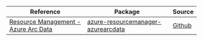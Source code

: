 | Reference | Package | Source |
|---|---|---|
|[Resource Management - Azure Arc Data](resourcemanager-azurearcdata-readme.md)|[azure-resourcemanager-azurearcdata](https://repo1.maven.org/maven2/com/azure/resourcemanager/azure-resourcemanager-azurearcdata)|[Github](https://github.com/Azure/azure-sdk-for-java)|
